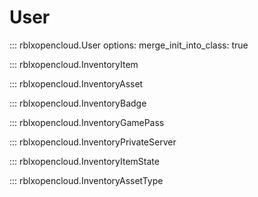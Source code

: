 # User

::: rblxopencloud.User
    options:
        merge_init_into_class: true

::: rblxopencloud.InventoryItem

::: rblxopencloud.InventoryAsset

::: rblxopencloud.InventoryBadge

::: rblxopencloud.InventoryGamePass

::: rblxopencloud.InventoryPrivateServer

::: rblxopencloud.InventoryItemState

::: rblxopencloud.InventoryAssetType